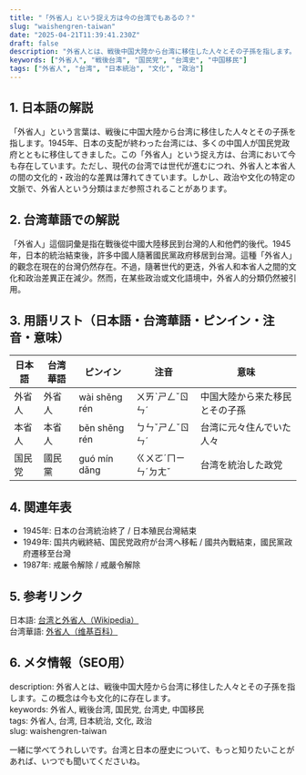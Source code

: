 ```yaml
---
title: "「外省人」という捉え方は今の台湾でもあるの？"
slug: "waishengren-taiwan"
date: "2025-04-21T11:39:41.230Z"
draft: false
description: "外省人とは、戦後中国大陸から台湾に移住した人々とその子孫を指します。この概念は今も文化的に存在します。"
keywords: ["外省人", "戦後台湾", "国民党", "台湾史", "中国移民"]
tags: ["外省人", "台湾", "日本統治", "文化", "政治"]
---
```


## 1. 日本語の解説  
「外省人」という言葉は、戦後に中国大陸から台湾に移住した人々とその子孫を指します。1945年、日本の支配が終わった台湾には、多くの中国人が国民党政府とともに移住してきました。この「外省人」という捉え方は、台湾において今も存在しています。ただし、現代の台湾では世代が進むにつれ、外省人と本省人の間の文化的・政治的な差異は薄れてきています。しかし、政治や文化の特定の文脈で、外省人という分類はまだ参照されることがあります。

## 2. 台湾華語での解説  
「外省人」這個詞彙是指在戰後從中國大陸移民到台灣的人和他們的後代。1945年，日本的統治結束後，許多中國人隨著國民黨政府移居到台灣。這種「外省人」的觀念在現在的台灣仍然存在。不過，隨著世代的更迭，外省人和本省人之間的文化和政治差異正在減少。然而，在某些政治或文化語境中，外省人的分類仍然被引用。

## 3. 用語リスト（日本語・台湾華語・ピンイン・注音・意味）  
| 日本語   | 台湾華語   | ピンイン      | 注音      | 意味                             |
|----------|------------|---------------|----------|---------------------------------|
| 外省人   | 外省人     | wài shěng rén | ㄨㄞˋㄕㄥˇㄖㄣˊ | 中国大陸から来た移民とその子孫 |
| 本省人   | 本省人     | běn shěng rén | ㄅㄣˇㄕㄥˇㄖㄣˊ | 台湾に元々住んでいた人々       |
| 国民党   | 國民黨     | guó mín dǎng  | ㄍㄨㄛˊㄇㄧㄣˊㄉㄤˇ | 台湾を統治した政党             |

## 4. 関連年表  
- 1945年: 日本の台湾統治終了 / 日本殖民台灣結束  
- 1949年: 国共内戦終結、国民党政府が台湾へ移転 / 國共內戰結束，國民黨政府遷移至台灣  
- 1987年: 戒厳令解除 / 戒嚴令解除  

## 5. 参考リンク  
日本語: [台湾と外省人（Wikipedia）](https://ja.wikipedia.org/wiki/外省人)  
台湾華語: [外省人（维基百科）](https://zh.wikipedia.org/wiki/外省人)

## 6. メタ情報（SEO用）  
description: 外省人とは、戦後中国大陸から台湾に移住した人々とその子孫を指します。この概念は今も文化的に存在します。  
keywords: 外省人, 戦後台湾, 国民党, 台湾史, 中国移民  
tags: 外省人, 台湾, 日本統治, 文化, 政治  
slug: waishengren-taiwan

一緒に学べてうれしいです。台湾と日本の歴史について、もっと知りたいことがあれば、いつでも聞いてくださいね。